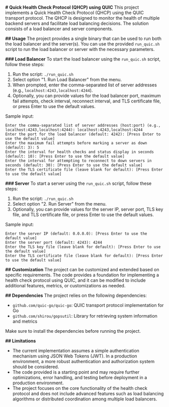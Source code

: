 **# Quick Health Check Protocol (QHCP) using QUIC**
This project implements a Quick Health Check Protocol (QHCP) using the QUIC transport protocol. The QHCP is designed to monitor the health of multiple backend servers and facilitate load balancing decisions. The solution consists of a load balancer and server components.

**## Usage**
The project provides a single binary that can be used to run both the load balancer and the server(s). You can use the provided `run_quic.sh` script to run the load balancer or server with the necessary parameters.

**### Load Balancer**
To start the load balancer using the `run_quic.sh` script, follow these steps:

1. Run the script: `./run_quic.sh`
2. Select option "1. Run Load Balancer" from the menu.
3. When prompted, enter the comma-separated list of server addresses (e.g., `localhost:4243,localhost:4244`).
4. Optionally, you can provide values for the load balancer port, maximum fail attempts, check interval, reconnect interval, and TLS certificate file, or press Enter to use the default values.

Sample input:
```
Enter the comma-separated list of server addresses (host:port) (e.g., localhost:4243,localhost:4244): localhost:4243,localhost:4244
Enter the port for the load balancer (default: 4242): [Press Enter to use the default value]
Enter the maximum fail attempts before marking a server as down (default: 3): 5
Enter the interval for health checks and status display in seconds (default: 10): [Press Enter to use the default value]
Enter the interval for attempting to reconnect to down servers in seconds (default: 30): [Press Enter to use the default value]
Enter the TLS certificate file (leave blank for default): [Press Enter to use the default value]
```

**### Server**
To start a server using the `run_quic.sh` script, follow these steps:

1. Run the script: `./run_quic.sh`
2. Select option "2. Run Server" from the menu.
3. Optionally, you can provide values for the server IP, server port, TLS key file, and TLS certificate file, or press Enter to use the default values.

Sample input:
```
Enter the server IP (default: 0.0.0.0): [Press Enter to use the default value]
Enter the server port (default: 4243): 4244
Enter the TLS key file (leave blank for default): [Press Enter to use the default value]
Enter the TLS certificate file (leave blank for default): [Press Enter to use the default value]
```

**## Customization**
The project can be customized and extended based on specific requirements. The code provides a foundation for implementing a health check protocol using QUIC, and it can be modified to include additional features, metrics, or customizations as needed.

**## Dependencies**
The project relies on the following dependencies:
- `github.com/quic-go/quic-go`: QUIC transport protocol implementation for Go
- `github.com/shirou/gopsutil`: Library for retrieving system information and metrics

Make sure to install the dependencies before running the project.

**## Limitations**
- The current implementation assumes a simple authentication mechanism using JSON Web Tokens (JWT). In a production environment, a more robust authentication and authorization system should be considered.
- The code provided is a starting point and may require further optimizations, error handling, and testing before deployment in a production environment.
- The project focuses on the core functionality of the health check protocol and does not include advanced features such as load balancing algorithms or distributed coordination among multiple load balancers.